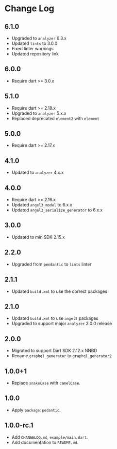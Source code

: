 # Change Log

## 6.1.0

* Upgraded to `analyzer` 6.3.x
* Updated `lints` to 3.0.0
* Fixed linter warnings
* Updated repository link

## 6.0.0

* Require dart >= 3.0.x

## 5.1.0

* Require dart >= 2.18.x
* Upgraded to `analyzer` 5.x.x
* Replaced deprecated `element2` with `element`

## 5.0.0

* Require dart >= 2.17.x

## 4.1.0

* Updated to `analyzer` 4.x.x

## 4.0.0

* Require dart >= 2.16.x
* Updated `angel3_model` to 6.x.x
* Updated `angel3_serialize_generator` to 6.x.x

## 3.0.0

* Updated to min SDK 2.15.x

## 2.2.0

* Upgraded from `pendantic` to `lints` linter

## 2.1.1

* Updated `build.xml` to use the correct packages

## 2.1.0

* Updated `build.xml` to use `angel3` packages
* Upgraded to support major `analyzer` 2.0.0 release

## 2.0.0

* Migrated to support Dart SDK 2.12.x NNBD
* Rename `graphql_generator` to `graphql_generator2`

## 1.0.0+1

* Replace `snakeCase` with `camelCase`.

## 1.0.0

* Apply `package:pedantic`.

## 1.0.0-rc.1

* Add `CHANGELOG.md`, `example/main.dart`.
* Add documentation to `README.md`.
